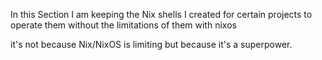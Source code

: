 In this Section I am keeping the Nix shells I created for certain projects to operate them without the limitations of them with nixos

it's not because Nix/NixOS is limiting but because it's a superpower.